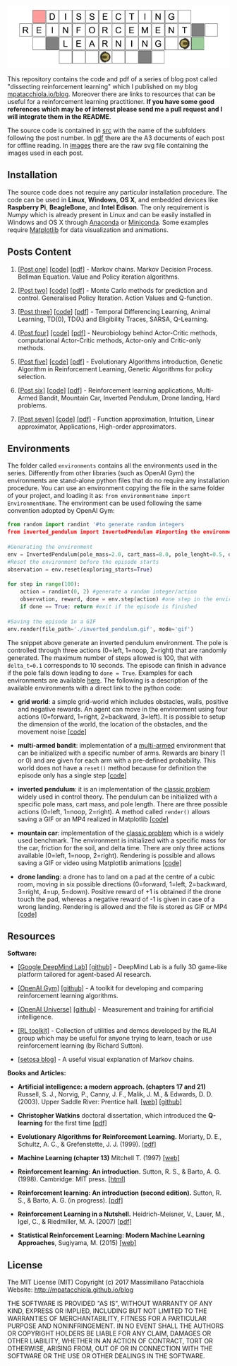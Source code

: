 

<div style="text-align:center"><img src ="./images/local/header.png" /></div>

This repository contains the code and pdf of a series of blog post called "dissecting reinforcement learning" which I published on my blog [mpatacchiola.io/blog](https://mpatacchiola.github.io/blog/). Moreover there are links to resources that can be useful for a reinforcement learning practitioner. **If you have some good references which may be of interest please send me a pull request and I will integrate them in the README**.

The source code is contained in [src](./src) with the name of the subfolders following the post number. In [pdf](./pdf) there are the A3 documents of each post for offline reading. In [images](./images) there are the raw svg file containing the images used in each post.

Installation
------------

The source code does not require any particular installation procedure. The code can be used in **Linux**, **Windows**, **OS X**, and embedded devices like **Raspberry Pi**, **BeagleBone**, and **Intel Edison**. The only requirement is *Numpy* which is already present in Linux and can be easily installed in Windows and OS X through [Anaconda](https://conda.io/docs/install/full.html) or [Miniconda](https://conda.io/miniconda.html). Some examples require [Matplotlib](https://matplotlib.org/) for data visualization and animations.

Posts Content
------------

1. [[Post one]](https://mpatacchiola.github.io/blog/2016/12/09/dissecting-reinforcement-learning.html) [[code]](./src/1) [[pdf]](./pdf) - Markov chains. Markov Decision Process. Bellman Equation. Value and Policy iteration algorithms. 

2. [[Post two]](https://mpatacchiola.github.io/blog/2017/01/15/dissecting-reinforcement-learning-2.html) [[code]](./src/2) [[pdf]](./pdf) - Monte Carlo methods for prediction and control. Generalised Policy Iteration. Action Values and Q-function.

3. [[Post three]](https://mpatacchiola.github.io/blog/2017/01/29/dissecting-reinforcement-learning-3.html) [[code]](./src/3) [[pdf]](./pdf) - Temporal Differencing Learning, Animal Learning, TD(0), TD(λ) and Eligibility Traces, SARSA, Q-Learning.

4. [[Post four]](https://mpatacchiola.github.io/blog/2017/02/11/dissecting-reinforcement-learning-4.html) [[code]](./src/4) [[pdf]](./pdf) - Neurobiology behind Actor-Critic methods, computational Actor-Critic methods, Actor-only and Critic-only methods.

5. [[Post five]](https://mpatacchiola.github.io/blog/2017/03/14/dissecting-reinforcement-learning-5.html) [[code]](./src/5) [[pdf]](./pdf) - Evolutionary Algorithms introduction, Genetic Algorithm in Reinforcement Learning, Genetic Algorithms for policy selection.

6. [[Post six]](https://mpatacchiola.github.io/blog/2017/08/14/dissecting-reinforcement-learning-6.html) [[code]](./src/6) [[pdf]](./pdf) - Reinforcement learning applications, Multi-Armed Bandit, Mountain Car, Inverted Pendulum, Drone landing, Hard problems.

7. [[Post seven]](https://mpatacchiola.github.io/blog/2017/12/11/dissecting-reinforcement-learning-7.html) [[code]](./src/7) [[pdf]](./pdf) - Function approximation, Intuition, Linear approximator, Applications, High-order approximators.


Environments
-------------

The folder called `environments` contains all the environments used in the series. Differently from other libraries (such as OpenAI Gym) the environments are stand-alone python files that do no require any installation procedure. You can use an environment copying the file in the same folder of your project, and loading it as: `from environmentname import EnvironmentName`. The environment can be used following the same convention adopted by OpenAI Gym:

```python
from random import randint '#to generate random integers
from inverted_pendulum import InvertedPendulum #importing the environment

#Generating the environment
env = InvertedPendulum(pole_mass=2.0, cart_mass=8.0, pole_lenght=0.5, delta_t=0.1)
#Reset the environment before the episode starts
observation = env.reset(exploring_starts=True) 

for step in range(100):
    action = randint(0, 2) #generate a random integer/action
    observation, reward, done = env.step(action) #one step in the environment
    if done == True: return #exit if the episode is finished

#Saving the episode in a GIF
env.render(file_path='./inverted_pendulum.gif', mode='gif')
```

The snippet above generate an inverted pendulum environment. The pole is controlled through three actions (0=left, 1=noop, 2=right) that are randomly generated. The maximum number of steps allowed is 100, that with `delta_t=0.1` corresponds to 10 seconds. The episode can finish in advance if the pole falls down leading to `done = True`. Examples for each environments are available [here](./src/6). The following is a description of the available environments with a direct link to the python code:

- **grid world**: a simple grid-world which includes obstacles, walls, positive and negative rewards. An agent can move in the environment using four actions (0=forward, 1=right, 2=backward, 3=left). It is possible to setup the dimension of the world, the location of the obstacles, and the movement noise [[code]](./environments/gridworld.py) 

- **multi-armed bandit**: implementation of a [multi-armed](https://en.wikipedia.org/wiki/Multi-armed_bandit) environment that can be initialized with a specific number of arms. Rewards are binary (1 or 0) and are given for each arm with a pre-defined probability. This world does not have a `reset()` method because for definition the episode only has a single step [[code]](./environments/multi_armed_bandit.py)

- **inverted pendulum**: it is an implementation of the [classic problem](https://en.wikipedia.org/wiki/Inverted_pendulum) widely used in control theory. The pendulum can be initialized with a specific pole mass, cart mass, and pole length. There are three possible actions (0=left, 1=noop, 2=right). A method called `render()` allows saving a GIF or an MP4 realized in Matplotlib [[code]](./environments/inverted_pendulum.py)

- **mountain car**: implementation of the [classic problem](https://en.wikipedia.org/wiki/Mountain_car_problem) which is a widely used benchmark. The environment is initialized with a specific mass for the car, friction for the soil, and delta time. There are only three actions available (0=left, 1=noop, 2=right). Rendering is possible and allows saving a GIF or video using Matplotlib animations [[code]](./environments/mountain_car.py)

- **drone landing**: a drone has to land on a pad at the centre of a cubic room, moving in six possible directions (0=forward, 1=left, 2=backward, 3=right, 4=up, 5=down). Positive reward of +1 is obtained if the drone touch the pad, whereas a negative reward of -1 is given in case of a wrong landing. Rendering is allowed and the file is stored as GIF or MP4 [[code]](./environments/drone_landing.py)



Resources
---------

**Software:**

- [[Google DeepMind Lab]](https://deepmind.com/blog/open-sourcing-deepmind-lab/) [[github]](https://github.com/deepmind/lab) - DeepMind Lab is a fully 3D game-like platform tailored for agent-based AI research.

- [[OpenAI Gym]](https://gym.openai.com/) [[github]](https://github.com/openai/gym) - A toolkit for developing and comparing reinforcement learning algorithms.

- [[OpenAI Universe]](https://universe.openai.com/) [[github]](https://github.com/openai/universe) - Measurement and training for artificial intelligence.

- [[RL toolkit]](http://incompleteideas.net/rlai.cs.ualberta.ca/RLAI/RLtoolkit/RLtoolkit1.0.html) - Collection of utilities and demos developed by the RLAI group which may be useful for anyone trying to learn, teach or use reinforcement learning (by Richard Sutton).

- [[setosa blog]](http://setosa.io/blog/2014/07/26/markov-chains/index.html) - A useful visual explanation of Markov chains.  

**Books and Articles:**

- **Artificial intelligence: a modern approach. (chapters 17 and 21)** Russell, S. J., Norvig, P., Canny, J. F., Malik, J. M., & Edwards, D. D. (2003). Upper Saddle River: Prentice hall. [[web]](http://aima.cs.berkeley.edu/) [[github]](https://github.com/aimacode)

- **Christopher Watkins** doctoral dissertation, which introduced the **Q-learning** for the first time [[pdf]](https://www.researchgate.net/profile/Christopher_Watkins2/publication/33784417_Learning_From_Delayed_Rewards/links/53fe12e10cf21edafd142e03/Learning-From-Delayed-Rewards.pdf)

- **Evolutionary Algorithms for Reinforcement Learning.** Moriarty, D. E., Schultz, A. C., & Grefenstette, J. J. (1999). [[pdf]](https://www.jair.org/media/613/live-613-1809-jair.pdf)

- **Machine Learning (chapter 13)** Mitchell T. (1997) [[web]](http://www.cs.cmu.edu/~tom/mlbook.html)

- **Reinforcement learning: An introduction.** Sutton, R. S., & Barto, A. G. (1998). Cambridge: MIT press. [[html]](https://webdocs.cs.ualberta.ca/~sutton/book/ebook/the-book.html)

- **Reinforcement learning: An introduction (second edition).** Sutton, R. S., & Barto, A. G. (in progress). [[pdf]](http://incompleteideas.net/sutton/book/bookdraft2017june19.pdf)

- **Reinforcement Learning in a Nutshell.** Heidrich-Meisner, V., Lauer, M., Igel, C., & Riedmiller, M. A. (2007) [[pdf]](http://citeseerx.ist.psu.edu/viewdoc/download?doi=10.1.1.69.9557&rep=rep1&type=pdf)

- **Statistical Reinforcement Learning: Modern Machine Learning Approaches**, Sugiyama, M. (2015) [[web]](https://www.crcpress.com/Statistical-Reinforcement-Learning-Modern-Machine-Learning-Approaches/Sugiyama/p/book/9781439856895)


License
--------
The MIT License (MIT)
Copyright (c) 2017 Massimiliano Patacchiola
Website: http://mpatacchiola.github.io/blog

THE SOFTWARE IS PROVIDED "AS IS", WITHOUT WARRANTY OF ANY KIND, EXPRESS OR IMPLIED, INCLUDING BUT NOT LIMITED TO THE WARRANTIES OF MERCHANTABILITY, FITNESS FOR A PARTICULAR PURPOSE AND NONINFRINGEMENT. IN NO EVENT SHALL THE AUTHORS OR COPYRIGHT HOLDERS BE LIABLE FOR ANY 
CLAIM, DAMAGES OR OTHER LIABILITY, WHETHER IN AN ACTION OF CONTRACT, TORT OR OTHERWISE, ARISING FROM, OUT OF OR IN CONNECTION WITH THE 
SOFTWARE OR THE USE OR OTHER DEALINGS IN THE SOFTWARE.
